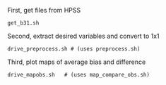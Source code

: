 
First, get files from HPSS

    get_b31.sh

Second, extract desired variables and convert to 1x1

    drive_preprocess.sh # (uses preprocess.sh)

Third, plot maps of average bias and difference

    drive_mapobs.sh   # (uses map_compare_obs.sh)
